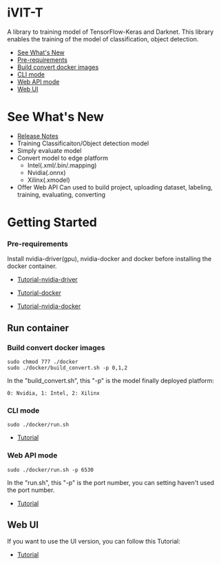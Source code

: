 # iVIT-T

A library to training model of TensorFlow-Keras and Darknet. This library enables the training of the model of classification, object detection.
* [See What's New](#see-whats-new)
* [Pre-requirements](#pre-requirements)
* [Build convert docker images](#build-convert-docker-images)
* [CLI mode](#cli-mode)
* [Web API mode](#web-api-mode)
* [Web UI](#web-ui)


# See What's New
- [Release Notes](docs/release_notes.md)
- Training Classificaiton/Object detection model
- Simply evaluate model
- Convert model to edge platform
    - Intel(.xml/.bin/.mapping)
    - Nvidia(.onnx)
    - Xilinx(.xmodel)
- Offer Web API Can used to build project, uploading dataset, labeling, training, evaluating, converting

# Getting Started

### Pre-requirements
Install nvidia-driver(gpu), nvidia-docker and docker before installing the docker container.

- [Tutorial-nvidia-driver](https://docs.nvidia.com/datacenter/tesla/tesla-installation-notes/index.html)

- [Tutorial-docker](https://docs.docker.com/engine/install/ubuntu/)

- [Tutorial-nvidia-docker](https://docs.nvidia.com/datacenter/cloud-native/container-toolkit/install-guide.html#docker)

##  Run container

### Build convert docker images
```shell
sudo chmod 777 ./docker
sudo ./docker/build_convert.sh -p 0,1,2
```
In the "build_convert.sh", this "-p" is the model finally deployed platform:
```
0: Nvidia, 1: Intel, 2: Xilinx
```

### CLI mode

```shell
sudo ./docker/run.sh
```

- [Tutorial](./CLI.md)

### Web API mode

```shell
sudo ./docker/run.sh -p 6530
```

In the "run.sh", this "-p" is the port number, you can setting haven't used the port number.

- [Tutorial](./webapi/ReadME.md)

## Web UI
If you want to use the UI version, you can follow this Tutorial:

- [Tutorial](https://github.com/InnoIPA/ivit-t-web)